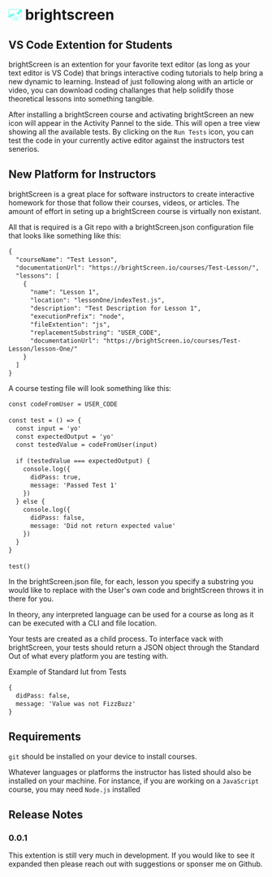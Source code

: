# <img alt="brightScreen" src="./src/media/logoBlue.svg" width="26px" /> brightscreen


## VS Code Extention for Students

brightScreen is an extention for your favorite text editor (as long as your text editor is VS Code) that brings interactive coding tutorials to help bring a new dynamic to learning. Instead of just following along with an article or video, you can download coding challanges that help solidify those theoretical lessons into something tangible.

After installing a brightScreen course and activating brightScreen an new icon will appear in the Activity Pannel to the side. This will open a tree view showing all the available tests. By clicking on the `Run Tests` icon, you can test the code in your currently active editor against the instructors test senerios.

## New Platform for Instructors

brightScreen is a great place for software instructors to create interactive homework for those that follow their courses, videos, or articles. The amount of effort in seting up a brightScreen course is virtually non existant.

All that is required is a Git repo with a brightScreen.json configuration file that looks like something like this:

    {
      "courseName": "Test Lesson",
      "documentationUrl": "https://brightScreen.io/courses/Test-Lesson/",
      "lessons": [
        {
          "name": "Lesson 1",
          "location": "lessonOne/indexTest.js",
          "description": "Test Description for Lesson 1",
          "executionPrefix": "node",
          "fileExtention": "js",
          "replacementSubstring": "USER_CODE",
          "documentationUrl": "https://brightScreen.io/courses/Test-Lesson/lesson-One/"
        }
      ]
    }

A course testing file will look something like this:

    const codeFromUser = USER_CODE

    const test = () => {
      const input = 'yo'
      const expectedOutput = 'yo'
      const testedValue = codeFromUser(input)

      if (testedValue === expectedOutput) {
        console.log({
          didPass: true,
          message: 'Passed Test 1'
        })
      } else {
        console.log({
          didPass: false,
          message: 'Did not return expected value'
        })
      }
    }

    test()

In the brightScreen.json file, for each, lesson you specify a substring you would like to replace with the User's own code and brightScreen throws it in there for you.

In theory, any interpreted language can be used for a course as long as it can be executed with a CLI and file location.

Your tests are created as a child process. To interface vack with brightScreen, your tests should return a JSON object through the Standard Out of what every platform you are testing with.

Example of Standard Iut from Tests

    {
      didPass: false,
      message: 'Value was not FizzBuzz'
    }


## Requirements

`git` should be installed on your device to install courses.

Whatever languages or platforms the instructor has listed should also be installed on your machine. For instance, if you are working on a `JavaScript` course, you may need `Node.js` installed

## Release Notes

### 0.0.1

This extention is still very much in development. If you would like to see it expanded then please reach out with suggestions or sponser me on Github.
